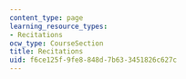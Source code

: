 ```yaml
---
content_type: page
learning_resource_types:
- Recitations
ocw_type: CourseSection
title: Recitations
uid: f6ce125f-9fe8-848d-7b63-3451826c627c
---
```

